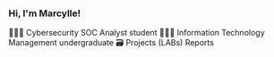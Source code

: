 ### Hi, I'm Marcylle!

👩🏻‍💻 Cybersecurity SOC Analyst student
👩🏻‍🎓 Information Technology Management undergraduate
🗃️ Projects (LABs) Reports
<!--
**L0rdB43lish/L0rdB43lish** is a ✨ _special_ ✨ repository because its `README.md` (this file) appears on your GitHub profile.

-->
